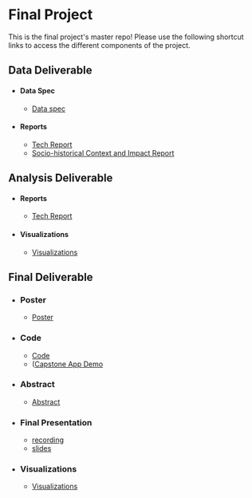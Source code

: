# Final Project
This is the final project's master repo! Please use the following shortcut links to access the different components of the project.

## Data Deliverable ##

- #### Data Spec ####
  - [Data spec](data_deliverable/data/)

- #### Reports ####
  - [Tech Report](data_deliverable/reports/tech_report/)
  - [Socio-historical Context and Impact Report](data_deliverable/reports/social_impact_report)


## Analysis Deliverable ##

- #### Reports ####
  - [Tech Report](analysis_deliverable/tech_report/)

- #### Visualizations ####
  - [Visualizations](analysis_deliverable/visualizations)


## Final Deliverable ##

- ### Poster ###
  - [Poster](final_deliverable/poster/poster.pdf)

- ### Code ###
  - [Code](final_deliverable/code/)<br/>
  - ([Capstone App Demo]()

- ### Abstract ###
  - [Abstract]()

- ### Final Presentation ###
  - [recording]()
  - [slides]()

- ### Visualizations ###
  - [Visualizations](final_deliverable/visualizations)
